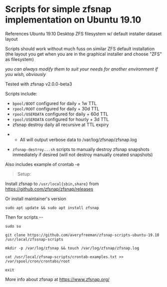 # Scripts for simple zfsnap implementation on Ubuntu 19.10

References Ubuntu 19.10 Desktop ZFS filesystem w/ default installer dataset layout 

Scripts should work without much fuss on similar ZFS default installation (the layout you get when you are in the graphical installer and choose "ZFS" as filesystem)

*you can always modify them to suit your needs for another environment if you wish, obviously*

Tested with zfsnap v2.0.0-beta3

Scripts include:

* `bpool/BOOT` configured for daily + 1w TTL
* `rpool/ROOT` configured for daily + 30d TTL
* `rpool/USERDATA` configured for daily + 60d TTL
* `rpool/USERDATA` configured for hourly + 3d TTL
 * zfsnap destroy daily all recursive at TTL expiry
- * All will output verbose data to /var/log/zfsnap/zfsnap.log

* `zfsnap-destroy...sh` scripts to manually destroy zfsnap snapshots immediately if desired (will not destroy manually created snapshots)

Also includes example of crontab -e

>Setup: 

Install zfsnap to `/usr/local{sbin,share}` from https://github.com/zfsnap/zfsnap/releases

Or install maintainer's version

````
sudo apt update && sudo apt install zfsnap
````

Then for scripts --

````
sudo su

git clone https://github.com/averyfreeman/zfsnap-scripts-ubuntu-19.10 /usr/local/zfssnap-scripts

mkdir -p /var/log/zfsnap && touch /var/log/zfsnap/zfsnap.log

cat /usr/local/zfsnap-scripts/crontab-examples.txt >> /var/spool/cron/crontabs/root

exit

````

More info about zfsnap at https://www.zfsnap.org/

